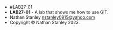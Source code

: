 - #LAB27-01
- **LAB27-01** - A lab that shows me how to use GIT.</br>
- Nathan Stanley <nstanley0915@yahoo.com></br>
- Copyright &copy; Nathan Stanley 2023.</br>

<!---
nstan1c/nstan1c is a ✨ special ✨ repository because its `README.md` (this file) appears on your GitHub profile.
You can click the Preview link to take a look at your changes.
--->
